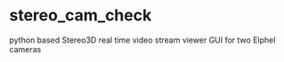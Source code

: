 stereo_cam_check
================

python based Stereo3D real time video stream viewer GUI for two Elphel cameras
